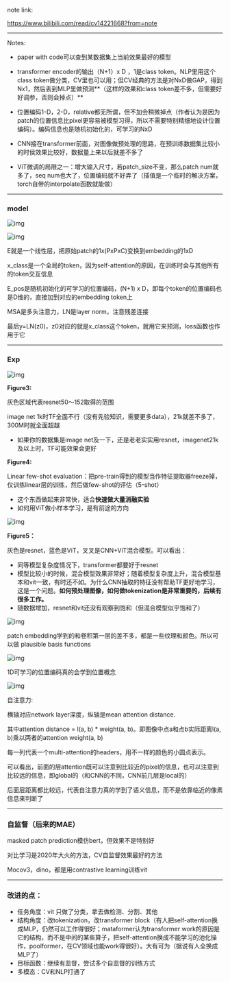note link:

https://www.bilibili.com/read/cv14221668?from=note

----

Notes:

* paper with code可以查到某数据集上当前效果最好的模型

* transformer encoder的输出（N+1）x D ，1是class token。NLP里用这个class token做分类，CV里也可以用；但CV经典的方法是对NxD做GAP，得到Nx1，然后丢到MLP里做预测**（这样的效果和class token差不多，但需要好好调参，否则会掉点）**

* 位置编码1-D，2-D，relative都无所谓，但不加会稍微掉点（作者认为是因为patch的位置信息比pixel更容易被模型习得，所以不需要特别精细地设计位置编码）。编码信息也是随机初始化的，可学习的NxD
* CNN接在transformer前面，对图像做预处理的思路，在预训练数据集比较小的时侯效果比较好，数据量上来以后就差不多了
* ViT微调的局限之一：增大输入尺寸，若patch_size不变，那么patch num就多了，seq num也大了，位置编码就不好弄了（插值是一个临时的解决方案，torch自带的interpolate函数就能做）

-------------

### model

![img](https://i0.hdslb.com/bfs/note/338990ad8ed798b3ab23d34fd8b4253feeeb8739.png)

![img](https://i0.hdslb.com/bfs/note/3db1489b5b9093bf21d646d11c661c17e9d53415.png)

E就是一个线性层，把原始patch的1x(PxPxC)变换到embedding的1xD

x_class是一个全局的token，因为self-attention的原因，在训练时会与其他所有的token交互信息

E_pos是随机初始化的可学习的位置编码，(N+1) x D，即每个token的位置编码也是D维的，直接加到对应的embedding token上

MSA是多头注意力，LN是layer norm，注意残差连接

最后y=LN(z0)，z0对应的就是x_class这个token，就用它来预测，loss函数也作用于它

-----------

### Exp

![img](https://i0.hdslb.com/bfs/note/be2095e43aecdc4bc332192a469a74e7dda9bc6f.png)

**Figure3:**

灰色区域代表resnet50～152取得的范围

image net 1k时TF全面不行（没有先验知识，需要更多data），21k就差不多了，300M时就全面超越

* 如果你的数据集是image net及一下，还是老老实实用resnet，imagenet21k及以上时，TF可能效果会更好

**Figure4:**

Linear few-shot evaluation：把pre-train得到的模型当作特征提取器freeze掉，仅训练linear层的训练，然后做few-shot的评估（5-shot）

* 这个东西做起来非常快，适合**快速做大量消融实验**
* 如何用ViT做小样本学习，是有前途的方向

![img](https://i0.hdslb.com/bfs/note/d1ab3842c94ff42ee989a1d5c677a4592ec4b6a0.png)

**Figure5：**

灰色是resnet，蓝色是ViT，叉叉是CNN+ViT混合模型。可以看出：

* 同等模型复杂度情况下，transformer都要好于resnet
* 模型比较小的时候，混合模型效果非常好；随着模型复杂度上升，混合模型基本和vit一致，有时还不如。为什么CNN抽取的特征没有帮助TF更好地学习，这是一个问题。**如何预处理图像，如何做tokenization是非常重要的，后续有很多工作。**
* 随数据增加，resnet和vit还没有观察到饱和（但混合模型似乎饱和了）

![img](https://i0.hdslb.com/bfs/note/fef2df5a0da2ed19c555326315de02a48f6bf7de.png)

patch embedding学到的和卷积第一层的差不多，都是一些纹理和颜色。所以可以做 plausible basis functions

![img](https://i0.hdslb.com/bfs/note/88ea7e4ae7ad89196385bb9cf5254f5c1cb9d0e2.png)

1D可学习的位置编码真的会学到位置概念

![img](https://i0.hdslb.com/bfs/note/40d7fdd6828ecebbc2b8cbb7b59619922addec0d.png)

自注意力:

横轴对应network layer深度，纵轴是mean attention distance.

其中attention distance = l(a, b) * weight(a, b)。即图像中点a和点b实际距离l(a, b)乘以两者的attention weight(a, b)

每一列代表一个multi-attention的headers，用不一样的颜色的小圆点表示。

可以看出，前面的层attention既可以注意到比较近的pixel的信息，也可以注意到比较远的信息，即global的（和CNN的不同，CNN前几层是local的）

后面层距离都比较远，代表自注意力真的学到了语义信息，而不是依靠临近的像素信息来判断了

---------

### 自监督（后来的MAE）

masked patch prediction模仿bert，但效果不是特别好

对比学习是2020年大火的方法，CV自监督效果最好的方法

Mocov3，dino，都是用contrastive learning训练vit

---------

### 改进的点：

* 任务角度：vit 只做了分类，拿去做检测、分割、其他
* 结构角度：改tokenization，改transformer block（有人把self-attention换成MLP，仍然可以工作得很好；mataformer认为transformer work的原因是它的结构，而不是中间的某些算子，把self-attention换成不能学习的池化操作，poolformer，在CV领域也能work得很好）。大有可为（据说有人全换成MLP了）
* 目标函数：继续有监督，尝试多个自监督的训练方式
* 多模态：CV和NLP打通了

